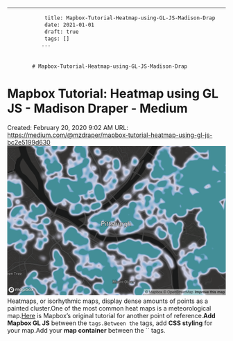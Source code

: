 ---
                title: Mapbox-Tutorial-Heatmap-using-GL-JS-Madison-Drap
                date: 2021-01-01    
                draft: true
                tags: []
               ---


            # Mapbox-Tutorial-Heatmap-using-GL-JS-Madison-Drap

# Mapbox Tutorial: Heatmap using GL JS - Madison Draper - Medium
Created: February 20, 2020 9:02 AM
URL: https://medium.com/@mzdraper/mapbox-tutorial-heatmap-using-gl-js-bc2e5199d630
![1*Un83np6gXvUEialrlXo2pA.png](Mapbox%20Tutorial%20Heatmap%20using%20GL%20JS%20-%20Madison%20Drap%20d8b3d263afa74b13a4694c6280cd8e2f/1Un83np6gXvUEialrlXo2pA.png)
Heatmaps, or isorhythmic maps, display dense amounts of points as a painted cluster.One of the most common heat maps is a meteorological map.[Here](https://www.mapbox.com/help/make-a-heatmap-with-mapbox-gl-js/) is Mapbox’s original tutorial for another point of reference.**Add Mapbox GL JS** between the `` tags.Between the `` tags, add **CSS styling** for your map.Add your **map container** between the `` tags.